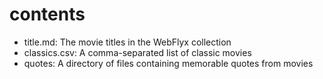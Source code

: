 # contents

* title.md: The movie titles in the WebFlyx collection
* classics.csv: A comma-separated list of classic movies
* quotes: A directory of files containing memorable quotes from movies
